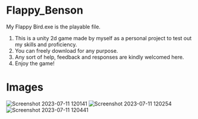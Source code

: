 # Flappy_Benson
My Flappy Bird.exe is the playable file.

1. This is a unity 2d game made by myself as a personal project to test out my skills and proficiency.
2. You can freely download for any purpose.
3. Any sort of help, feedback and responses are kindly welcomed here.
4. Enjoy the game!

# Images
![Screenshot 2023-07-11 120141](https://github.com/nileshgade0428/Flappy_bird/assets/131879434/ddc9497d-72b0-42e6-888c-0707fbb2693f)
![Screenshot 2023-07-11 120254](https://github.com/nileshgade0428/Flappy_bird/assets/131879434/5bec8fd2-e7b4-445b-ac27-2ddb141b693d)
![Screenshot 2023-07-11 120441](https://github.com/nileshgade0428/Flappy_bird/assets/131879434/ead25c26-5cdb-4f02-b43d-f54e9a62361e)
